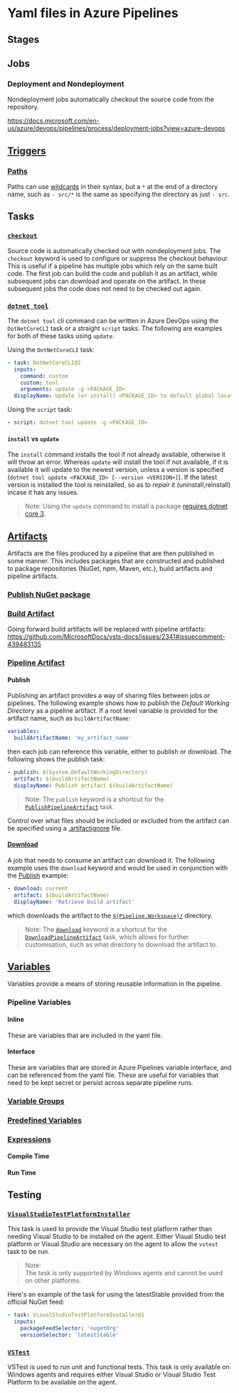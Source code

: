 # Yaml files in Azure Pipelines

## Stages

## Jobs

### Deployment and Nondeployment

Nondeployment jobs automatically checkout the source code from the repository. 

https://docs.microsoft.com/en-us/azure/devops/pipelines/process/deployment-jobs?view=azure-devops

## [Triggers](https://docs.microsoft.com/en-us/azure/devops/pipelines/build/triggers?view=azure-devops&tabs=yaml)

### [Paths](https://docs.microsoft.com/en-us/azure/devops/pipelines/build/triggers?view=azure-devops&tabs=yaml#paths)
Paths can use [wildcards](https://docs.microsoft.com/en-us/azure/devops/pipelines/build/triggers?view=azure-devops&tabs=yaml#wildcards) in their syntax, but a `*` at the end of a directory name, such as `- src/*` is the same as specifying the directory as just `- src`.

## Tasks

### [`checkout`](https://docs.microsoft.com/en-us/azure/devops/pipelines/yaml-schema?view=azure-devops&tabs=schema#checkout)
Source code is automatically checked out with nondeployment jobs. The `checkout` keyword is used to configure or suppress the checkout behaviour. This is useful if a pipeline has multiple jobs which rely on the same built code.
The first job can build the code and publish it as an artifact, while subsequent jobs can download and operate on the artifact.
In these subsequent jobs the code does not need to be checked out again.

### [`dotnet tool`](https://docs.microsoft.com/en-us/dotnet/core/tools/#tool-management-commands)

The `dotnet tool` cli command can be written in Azure DevOps using the `DotNetCoreCLI` task or a straight `script` tasks. The following are examples for both of these tasks using `update`.

Using the `DotNetCoreCLI` task:
```yaml
- task: DotNetCoreCLI@2
  inputs:
    command: custom
    custom: tool
    arguments: update -g <PACKAGE_ID>
  displayName: Update (or install) <PACKAGE_ID> to default global location
```

Using the `script` task:
```yaml
- script: dotnet tool update -g <PACKAGE_ID>
```

#### `install` vs `update`
The `install` command installs the tool if not already available, otherwise it will throw an error. Whereas `update` will install the tool if not available, if it is available it will update to the newest version, unless a version is specified (`dotnet tool update <PACKAGE_ID> [--version <VERSION>]`). If the latest version is installed the tool is reinstalled, so as to *repair* it (uninstall,reinstall) incase it has any issues.

> Note:
> Using the `update` command to install a package [requires dotnet core 3](https://github.com/dotnet/cli/pull/10205).

## [Artifacts](https://docs.microsoft.com/en-us/azure/devops/pipelines/artifacts/artifacts-overview)
Artifacts are the files produced by a pipeline that are then published in some manner. This includes packages that are constructed and published to package repositories (NuGet, npm, Maven, etc.), build artifacts and pipeline artifacts.

### [Publish NuGet package](https://docs.microsoft.com/en-us/azure/devops/pipelines/artifacts/nuget)

### [Build Artifact](https://docs.microsoft.com/en-us/azure/devops/pipelines/artifacts/build-artifacts)

Going forward build artifacts will be replaced with pipeline artifacts: https://github.com/MicrosoftDocs/vsts-docs/issues/2341#issuecomment-439483135

### [Pipeline Artifact](https://docs.microsoft.com/en-us/azure/devops/pipelines/artifacts/pipeline-artifacts)

#### Publish

Publishing an artifact provides a way of sharing files between jobs or pipelines. The following example shows how to publish the *Default Working Directory* as a pipeline artifact. If a root level variable is provided for the artifact name, such as `buildArtifactName`:

```yaml
variables:
  buildArtifactName: 'my_artifact_name'
```

then each job can reference this variable, either to publish or download. The following shows the publish task:

```yaml
- publish: $(System.DefaultWorkingDirectory)
  artifact: $(buildArtifactName)
  displayName: Publish artifact $(buildArtifactName)
```

> Note: The `publish` keyword is a shortcut for the [`PublishPipelineArtifact`](https://docs.microsoft.com/en-us/azure/devops/pipelines/tasks/utility/publish-pipeline-artifact) task.

Control over what files should be included or excluded from the artifact can be specified using a [.artifactignore](ArtifactIgnore.md) file.

#### [Download](https://docs.microsoft.com/en-us/azure/devops/pipelines/artifacts/pipeline-artifacts?view=azure-devops&tabs=yaml#downloading-artifacts)
A job that needs to consume an artifact can download it. The following example uses the `download` keyword and would be used in conjunction with the [Publish](#publish) example:

```yaml
- download: current
  artifact: $(buildArtifactName)
  displayName: 'Retrieve build artifact'
```

which downloads the artifact to the [`$(Pipeline.Workspace)/`](https://docs.microsoft.com/en-us/azure/devops/pipelines/build/variables?view=azure-devops&tabs=yaml#pipeline-variables) directory.

> Note: The [`download`](https://docs.microsoft.com/en-us/azure/devops/pipelines/yaml-schema?view=azure-devops&tabs=schema#download) keyword is a shortcut for the [`DownloadPipelineArtifact`](https://docs.microsoft.com/en-us/azure/devops/pipelines/tasks/utility/download-pipeline-artifact) task, which allows for further customisation, such as what directory to download the artifact to.

## [Variables](https://docs.microsoft.com/en-us/azure/devops/pipelines/process/variables)

Variables provide a means of storing reusable information in the pipeline.

### Pipeline Variables

#### Inline

These are variables that are included in the yaml file.

#### Interface

These are variables that are stored in Azure Pipelines variable interface, and can be referenced from the yaml file. These are useful for variables that need to be kept secret or persist across separate pipeline runs.

### [Variable Groups](https://docs.microsoft.com/en-us/azure/devops/pipelines/library/variable-groups)

### [Predefined Variables](https://docs.microsoft.com/en-us/azure/devops/pipelines/build/variables)

### [Expressions](https://docs.microsoft.com/en-us/azure/devops/pipelines/process/expressions)

#### Compile Time

#### Run Time

## Testing

### [`VisualStudioTestPlatformInstaller`](https://docs.microsoft.com/en-us/azure/devops/pipelines/tasks/tool/vstest-platform-tool-installer?view=azure-devops)

This task is used to provide the Visual Studio test platform rather than needing Visual Studio to be installed on the agent.
Either Visual Studio test platform or Visual Studio are necessary on the agent to allow the `vstest` task to be run.

> Note:  
> The task is only supported by Windows agents and cannot be used on other platforms.

Here's an example of the task for using the latestStable provided from the official NuGet feed:

```yaml
- task: VisualStudioTestPlatformInstaller@1
  inputs:
    packageFeedSelector: 'nugetOrg'
    versionSelector: 'latestStable'
```

### [`VSTest`](https://docs.microsoft.com/en-us/azure/devops/pipelines/tasks/test/vstest?view=azure-devops)

VSTest is used to run unit and functional tests.
This task is only available on Windows agents and requires either Visual Studio or Visual Studio Test Platform to be available on the agent.
